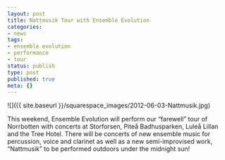 ```yaml
---
layout: post
title: Nattmusik Tour with Ensemble Evolution
categories:
- news
tags:
- ensemble evolution
- performance
- tour
status: publish
type: post
published: true
meta: {}
---
```


![]({{ site.baseurl }}/squarespace_images/2012-06-03-Nattmusik.jpg)

This weekend, Ensemble Evolution will perform our “farewell” tour of Norrbotten with concerts at Storforsen, Piteå Badhusparken, Luleå Lillan and the Tree Hotel. There will be concerts of new ensemble music for percussion, voice and clarinet as well as a new semi-improvised work, “Nattmusik” to be performed outdoors under the midnight sun!
